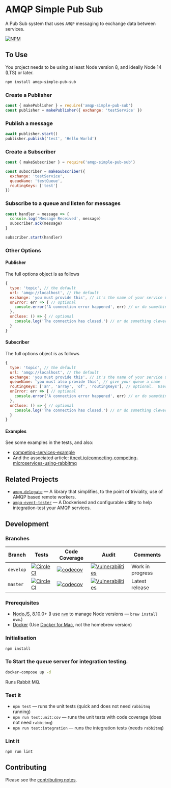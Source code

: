 # AMQP Simple Pub Sub

A Pub Sub system that uses `AMQP` messaging to exchange data between services.

[![NPM](https://nodei.co/npm/amqp-simple-pub-sub.png)](https://nodei.co/npm/amqp-simple-pub-sub/)

## To Use

You project needs to be using at least Node version 8, and ideally Node 14 (LTS) or later.

```sh
npm install amqp-simple-pub-sub
```

### Create a Publisher

```js
const { makePublisher } = require('amqp-simple-pub-sub')
const publisher = makePublisher({ exchange: 'testService' })
```

### Publish a message

```js
await publisher.start()
publisher.publish('test', 'Hello World')
```

### Create a Subscriber

```js
const { makeSubscriber } = require('amqp-simple-pub-sub')

const subscriber = makeSubscriber({
  exchange: 'testService',
  queueName: 'testQueue',
  routingKeys: ['test']
})
```

### Subscribe to a queue and listen for messages

```js
const handler = message => {
  console.log('Message Received', message)
  subscriber.ack(message)
}

subscriber.start(handler)
```

### Other Options

#### Publisher

The full options object is as follows

```js
{
  type: 'topic', // the default
  url: 'amqp://localhost', // the default
  exchange: 'you must provide this', // it's the name of your service usually
  onError: err => { // optional
    console.error('A connection error happened', err) // or do something clever
  },
  onClose: () => { // optional
    console.log('The connection has closed.') // or do something clever
  }
}
```

#### Subscriber

The full options object is as follows

```js
{
  type: 'topic', // the default
  url: 'amqp://localhost', // the default
  exchange: 'you must provide this', // it's the name of your service usually
  queueName: 'you must also provide this', // give your queue a name
  routingKeys: ['an', 'array', 'of', 'routingKeys'], // optional.  Uses [queueName] otherwise.
  onError: err => { // optional
    console.error('A connection error happened', err) // or do something clever
  },
  onClose: () => { // optional
    console.log('The connection has closed.') // or do something clever
  }
}
```

#### Examples

See some examples in the tests, and also:

- [competing-services-example](https://github.com/davesag/competing-services-example)
- And the associated article: [itnext.io/connecting-competing-microservices-using-rabbitmq](https://itnext.io/connecting-competing-microservices-using-rabbitmq-28e5269861b6)

## Related Projects

- [`amqp-delegate`](https://github.com/davesag/amqp-delegate) — A library that simplifies, to the point of triviality, use of AMQP based remote workers.
- [`ampq-event-tester`](https://github.com/davesag/amqp-event-tester) — A Dockerised and configurable utility to help integration-test your AMQP services.

## Development

### Branches

<!-- prettier-ignore -->
| Branch | Tests | Code Coverage | Audit | Comments |
| ------ | ----- | ------------- | ----- | -------- |
| `develop` | [![CircleCI](https://circleci.com/gh/davesag/amqp-simple-pub-sub/tree/develop.svg?style=svg)](https://circleci.com/gh/davesag/amqp-simple-pub-sub/tree/develop) | [![codecov](https://codecov.io/gh/davesag/amqp-simple-pub-sub/branch/develop/graph/badge.svg)](https://codecov.io/gh/davesag/amqp-simple-pub-sub) | [![Vulnerabilities](https://snyk.io/test/github/davesag/amqp-simple-pub-sub/develop/badge.svg)](https://snyk.io/test/github/davesag/amqp-simple-pub-sub/develop) | Work in progress |
| `master` | [![CircleCI](https://circleci.com/gh/davesag/amqp-simple-pub-sub/tree/master.svg?style=svg)](https://circleci.com/gh/davesag/amqp-simple-pub-sub/tree/master) | [![codecov](https://codecov.io/gh/davesag/amqp-simple-pub-sub/branch/master/graph/badge.svg)](https://codecov.io/gh/davesag/amqp-simple-pub-sub) | [![Vulnerabilities](https://snyk.io/test/github/davesag/amqp-simple-pub-sub/master/badge.svg)](https://snyk.io/test/github/davesag/amqp-simple-pub-sub/master) | Latest release |

### Prerequisites

- [NodeJS](htps://nodejs.org), 8.10.0+ (I use [`nvm`](https://github.com/creationix/nvm) to manage Node versions — `brew install nvm`.)
- [Docker](https://www.docker.com) (Use [Docker for Mac](https://docs.docker.com/docker-for-mac/), not the homebrew version)

### Initialisation

```sh
npm install
```

### To Start the queue server for integration testing.

```sh
docker-compose up -d
```

Runs Rabbit MQ.

### Test it

- `npm test` — runs the unit tests (quick and does not need `rabbitmq` running)
- `npm run test:unit:cov` — runs the unit tests with code coverage (does not need `rabbitmq`)
- `npm run test:integration` — runs the integration tests (needs `rabbitmq`)

### Lint it

```sh
npm run lint
```

## Contributing

Please see the [contributing notes](CONTRIBUTING.md).
